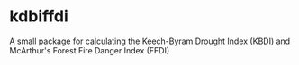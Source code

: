 # kdbiffdi
A small package for calculating the Keech-Byram Drought Index (KBDI) and McArthur's Forest Fire Danger Index (FFDI)
